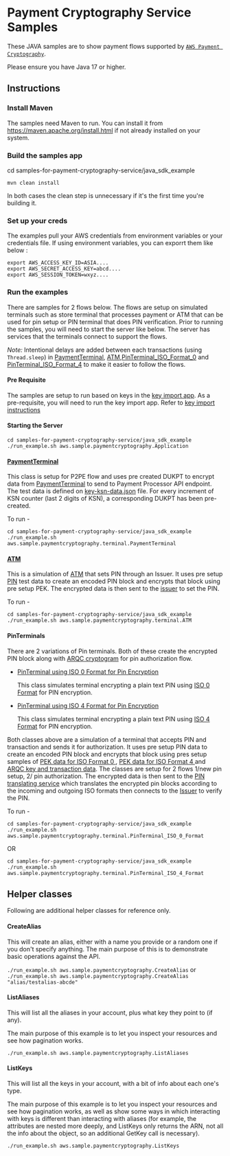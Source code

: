 # Payment Cryptography Service Samples

These JAVA samples are to show payment flows supported by [`AWS Payment Cryptography`](https://aws.amazon.com/payment-cryptography/).

Please ensure you have Java 17 or higher.

## Instructions

### Install Maven

The samples need Maven to run. You can install it from https://maven.apache.org/install.html if not already installed on your system.

### Build the samples app 

cd samples-for-payment-cryptography-service/java_sdk_example

```
mvn clean install
```

In both cases the clean step is unnecessary if it's the first time you're building it.

### Set up your creds

The examples pull your AWS credentials from environment variables or your credentials file. If using environment variables, you can exporrt them like below :

```
export AWS_ACCESS_KEY_ID=ASIA....
export AWS_SECRET_ACCESS_KEY=abcd....
export AWS_SESSION_TOKEN=wxyz....
```

### Run the examples

There are samples for 2 flows below. The flows are setup on simulated terminals such as store terminal that processes payment or ATM that can be used for pin setup or PIN terminal that does PIN verification. Prior to running the samples, you will need to start the server like below. 
The server has services that the terminals connect to support the flows.

*Note:* Intentional delays are added between each transactions (using `Thread.sleep`) in [PaymentTerminal](src/main/java/aws/sample/paymentcryptography/terminal/PaymentTerminal.java), [ATM](src/main/java/aws/sample/paymentcryptography/terminal/ATM.java),[PinTerminal_ISO_Format_0](src/main/java/aws/sample/paymentcryptography/terminal/PinTerminal_ISO_0_Format.java) and [PinTerminal_ISO_Format_4](src/main/java/aws/sample/paymentcryptography/terminal/PinTerminal_ISO_4_Format.java) to make it easier to follow the flows.

#### Pre Requisite
The samples are setup to run based on keys in the [key import app](../key-import-export/import_app/apc_demo_keysetup.py). As a pre-requisite, you will need to run the key import app. Refer to [key import instructions](../key-import-export/import_app/Readme.md)

#### Starting the Server
```
cd samples-for-payment-cryptography-service/java_sdk_example
./run_example.sh aws.sample.paymentcryptography.Application

```

#### [PaymentTerminal](src/main/java/aws/sample/paymentcryptography/terminal/PaymentTerminal.java)

This class is setup for P2PE flow and uses pre created DUKPT to encrypt data from [PaymentTerminal](src/main/java/aws/sample/paymentcryptography/terminal/PaymentTerminal.java) to send to Payment Processor API endpoint.
The test data is defined on [key-ksn-data.json](/java_sdk_example/test-data/sample-pek-ksn-data.json) file. For every increment of KSN counter (last 2 digits of KSN), a corresponding DUKPT has been pre-created.

To run - 

```
cd samples-for-payment-cryptography-service/java_sdk_example
./run_example.sh aws.sample.paymentcryptography.terminal.PaymentTerminal
```

#### [ATM](src/main/java/aws/sample/paymentcryptography/terminal/ATM.java)

This is a simulation of [ATM](src/main/java/aws/sample/paymentcryptography/terminal/ATM.java) that sets PIN through an Issuer. It uses pre setup [PIN](/java_sdk_example/test-data/sample-pin-pan.json) test
data to create an encoded PIN block and encrypts that block using pre setup PEK. The encrypted data is then sent to the [issuer](src/main/java/aws/sample/paymentcryptography/pin/IssuerService.java) to set the PIN.

To run - 

```
cd samples-for-payment-cryptography-service/java_sdk_example
./run_example.sh aws.sample.paymentcryptography.terminal.ATM

```
#### PinTerminals

There are 2 variations of Pin terminals. Both of these create the encrypted PIN block along with [ARQC cryptogram](https://docs.aws.amazon.com/payment-cryptography/latest/userguide/data-operations.verifyauthrequestcryptogram.html) for pin authorization flow.

- [PinTerminal using ISO 0 Format for Pin Encryption](src/main/java/aws/sample/paymentcryptography/terminal/PinTerminal_ISO_0_Format.java)

  This class simulates terminal encrypting a plain text PIN using [ISO 0 Format](https://en.wikipedia.org/wiki/ISO_9564#Format_0) for PIN encryption. 

- [PinTerminal using ISO 4 Format for Pin Encryption](src/main/java/aws/sample/paymentcryptography/terminal/PinTerminal_ISO_4_Format.java)

  This class simulates terminal encrypting a plain text PIN using [ISO 4 Format](https://listings.pcisecuritystandards.org/documents/Implementing_ISO_Format_4_PIN_Blocks_Information_Supplement.pdf) for PIN encryption.
  
     
Both classes above are a simulation of a terminal that accepts PIN and transaction and sends it for authorization. It uses pre setup PIN data to create an encoded PIN block and encrypts that block using pres setup samples of [PEK data for ISO Format 0 ](/java_sdk_example/test-data/sample-pek-ksn-data-iso-0-format.json), [PEK data for ISO Format 4 ](/java_sdk_example/test-data/sample-pek-ksn-data-iso-4-format.json) and [ARQC key and transaction data](/java_sdk_example/test-data/sample-pan-arqc-key.json). The classes are setup for 2 flows 1/new pin setup, 2/ pin authorization. The encrypted data is then sent to the [PIN translating service](src/main/java/aws/sample/paymentcryptography/pin/PaymentProcessorPinTranslateService.java) which translates the encrypted pin blocks according to the incoming and outgoing ISO formats then connects to the [Issuer](src/main/java/aws/sample/paymentcryptography/pin/IssuerService.java) to verify the PIN.

To run - 

```
cd samples-for-payment-cryptography-service/java_sdk_example
./run_example.sh aws.sample.paymentcryptography.terminal.PinTerminal_ISO_0_Format
```

OR

```
cd samples-for-payment-cryptography-service/java_sdk_example
./run_example.sh aws.sample.paymentcryptography.terminal.PinTerminal_ISO_4_Format
```

## Helper classes
Following are additional helper classes for reference only.

#### CreateAlias

This will create an alias, either with a name you provide or a random one if you don't specify anything. The main purpose of this is to demonstrate basic operations against the API.

`./run_example.sh aws.sample.paymentcryptography.CreateAlias` or `./run_example.sh aws.sample.paymentcryptography.CreateAlias "alias/testalias-abcde"`

#### ListAliases

This will list all the aliases in your account, plus what key they point to (if any).

The main purpose of this example is to let you inspect your resources and see how pagination works.

`./run_example.sh aws.sample.paymentcryptography.ListAliases`

#### ListKeys

This will list all the keys in your account, with a bit of info about each one's type. 

The main purpose of this example is to let you inspect your resources and see how pagination works, as well as show some ways in which interacting with keys is different than interacting with aliases (for example, the attributes are nested more deeply, and ListKeys only returns the ARN, not all the info about the object, so an additional GetKey call is necessary).

`./run_example.sh aws.sample.paymentcryptography.ListKeys`
